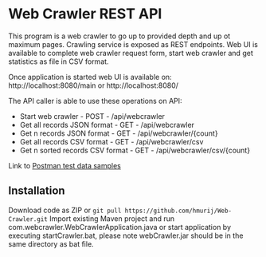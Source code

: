# Web Crawler REST API

This program is a web crawler to go up to provided depth and up ot maximum pages. Crawling service is exposed as REST endpoints. Web UI is available to complete web crawler request form, start web crawler and get statistics as file in CSV format.

Once application is started web UI is available on: http://localhost:8080/main or http://localhost:8080/

The API caller is able to use these operations on API:
- Start web crawler - POST - /api/webcrawler
- Get all records JSON format - GET - /api/webcrawler
- Get n records JSON format - GET - /api/webcrawler/{count}
- Get all records CSV format - GET - /api/webcrawler/csv
- Get n sorted records CSV format - GET - /api/webcrawler/csv/{count}

Link to [Postman test data samples](https://www.postman.com/avionics-physicist-21440496/workspace/web-crawler-api/collection/18662089-238ceeff-f3a5-47ee-97a5-f4e83ef7728f)

## Installation

Download code as ZIP or ```git pull https://github.com/hmurij/Web-Crawler.git``` 
Import existing Maven project and run com.webcrawler.WebCrawlerApplication.java or start application by executing startCrawler.bat, please note webCrawler.jar should be in the same directory as bat file.



